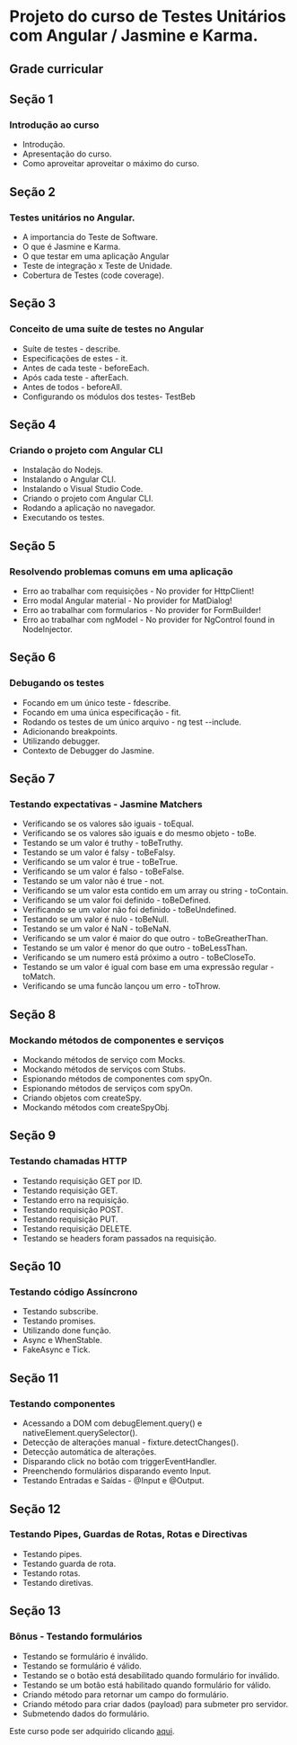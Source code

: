 # Projeto do curso de Testes Unitários com Angular / Jasmine e Karma. 

## Grade curricular

## Seção 1
### Introdução ao curso
 - Introdução.
 - Apresentação do curso.
 - Como aproveitar aproveitar o máximo do curso.
 
 ## Seção 2
 ### Testes unitários no Angular.
 - A importancia do Teste de Software.
 - O que é Jasmine e Karma.
 - O que testar em uma aplicação Angular
- Teste de integração x Teste de Unidade.
- Cobertura de Testes (code coverage).
 
 ## Seção 3
### Conceito de uma suíte de testes no Angular
- Suíte de testes - describe.
- Especificações de estes - it.
- Antes de cada teste - beforeEach.
- Após cada teste - afterEach.
- Antes de todos - beforeAll.
- Configurando os módulos dos testes- TestBeb

 ## Seção 4
 ### Criando o projeto com Angular CLI
 - Instalação do Nodejs.
 - Instalando o Angular CLI.
 - Instalando o Visual Studio Code.
 - Criando o projeto com Angular CLI.
 - Rodando a aplicação no navegador.
 - Executando os testes.

## Seção 5
### Resolvendo problemas comuns em uma aplicação
- Erro ao trabalhar com requisições - No provider for HttpClient!
- Erro modal Angular material - No provider for MatDialog!
- Erro ao trabalhar com formularios - No provider for FormBuilder!
- Erro ao trabalhar com ngModel - No provider for NgControl found in NodeInjector.

## Seção 6
### Debugando os testes
- Focando em um único teste - fdescribe.
- Focando em uma única especificação - fit.
- Rodando os testes de um único arquivo - ng test --include.
- Adicionando breakpoints.
- Utilizando debugger.
- Contexto de Debugger do Jasmine.

## Seção 7
### Testando expectativas - Jasmine Matchers
- Verificando se os valores são iguais - toEqual.
- Verificando se os valores são iguais e do mesmo objeto - toBe.
- Testando se um valor é truthy - toBeTruthy.
- Testando se um valor é falsy - toBeFalsy.
- Verificando se um valor é true - toBeTrue.
- Verificando se um valor é falso -  toBeFalse.
- Testando se um valor não é true - not.
- Verificando se um valor esta contido em um array ou string - toContain.
- Verificando se um valor foi definido - toBeDefined.
- Verificando se um valor não foi definido - toBeUndefined.
- Testando se um valor é nulo - toBeNull.
- Testando se um valor é NaN  - toBeNaN.
- Verificando se um valor é maior do que outro - toBeGreatherThan.
- Testando se um valor é menor do que outro - toBeLessThan.
- Verificando se um numero está próximo a outro - toBeCloseTo.
- Testando se um valor é igual com base em uma expressão regular - toMatch.
- Verificando se uma funcão lançou um erro - toThrow.

## Seção 8
### Mockando métodos de componentes e serviços
- Mockando métodos de serviço com Mocks.
- Mockando métodos de serviços com Stubs.
- Espionando métodos de componentes com spyOn.
- Espionando métodos de serviços com spyOn.
- Criando objetos com createSpy.
- Mockando métodos com createSpyObj.

## Seção 9
### Testando chamadas HTTP
- Testando requisição GET por ID.
- Testando requisição GET.
- Testando erro na requisição.
- Testando requisição POST.
- Testando requisição PUT.
- Testando requisição DELETE.
- Testando se headers foram passados na requisição.

## Seção 10
### Testando código Assíncrono
- Testando subscribe.
- Testando promises.
- Utilizando done função.
- Async e WhenStable.
- FakeAsync e Tick.

## Seção 11
### Testando componentes
- Acessando a DOM com debugElement.query() e nativeElement.querySelector().
- Detecção de alterações manual - fixture.detectChanges().
- Detecção automática de alterações.
- Disparando click no botão com triggerEventHandler.
- Preenchendo formulários disparando evento Input.
- Testando Entradas e Saídas - @Input e @Output.

## Seção 12
### Testando Pipes, Guardas de Rotas, Rotas e Directivas
- Testando pipes.
- Testando guarda de rota.
- Testando rotas.
- Testando diretivas.

## Seção 13
### Bônus - Testando formulários
- Testando se formulário é inválido.
- Testando se formulário é válido.
- Testando se o botão está desabilitado quando formulário for inválido.
- Testando se um botão está habilitado quando formulário for válido.
- Criando método para retornar um campo do formulário.
- Criando método para criar dados (payload) para submeter pro servidor.
- Submetendo dados do formulário.

Este curso pode ser adquirido clicando [aqui](https://www.udemy.com/course/draft/4951302/?instructorPreviewMode=guest).
